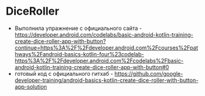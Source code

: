 # DiceRoller

- Выполнила упражнение с официального сайта - https://developer.android.com/codelabs/basic-android-kotlin-training-create-dice-roller-app-with-button?continue=https%3A%2F%2Fdeveloper.android.com%2Fcourses%2Fpathways%2Fandroid-basics-kotlin-four%23codelab-https%3A%2F%2Fdeveloper.android.com%2Fcodelabs%2Fbasic-android-kotlin-training-create-dice-roller-app-with-button#0
- готовый код с официального гитхаб - https://github.com/google-developer-training/android-basics-kotlin-create-dice-roller-with-button-app-solution 
